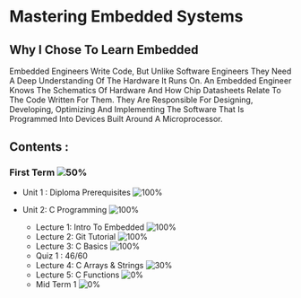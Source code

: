 # Mastering Embedded Systems 


## Why I Chose To Learn Embedded 
Embedded Engineers Write Code, But Unlike Software Engineers They Need A Deep Understanding Of The Hardware It Runs On. An Embedded Engineer Knows The Schematics Of Hardware And How Chip Datasheets Relate To The Code Written For Them. They Are Responsible For Designing, Developing, Optimizing And Implementing The Software That Is Programmed Into Devices Built Around A Microprocessor. 

## Contents :

### First Term ![50%](https://progress-bar.dev/50)
* Unit 1 : Diploma Prerequisites ![100%](https://progress-bar.dev/100)

* Unit 2: C Programming ![100%](https://progress-bar.dev/100)
  * Lecture 1: Intro To Embedded ![100%](https://progress-bar.dev/100)
  * Lecture 2: Git Tutorial ![100%](https://progress-bar.dev/100)
  * Lecture 3: C Basics  ![100%](https://progress-bar.dev/100)
  * Quiz 1 : 46/60
  * Lecture 4: C Arrays & Strings ![30%](https://progress-bar.dev/30) 
  * Lecture 5: C Functions ![0%](https://progress-bar.dev/0)
  * Mid Term 1 ![0%](https://progress-bar.dev/0)